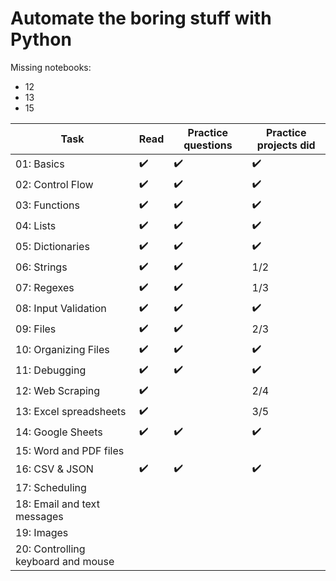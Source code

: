 # Automate the boring stuff with Python

Missing notebooks:
- 12
- 13
- 15

| Task           | Read | Practice questions   | Practice projects did|
|----------------|---------------|---------------|----------------|
| 01: Basics | :heavy_check_mark: | :heavy_check_mark: | :heavy_check_mark: |
| 02: Control Flow |:heavy_check_mark:  | :heavy_check_mark: |:heavy_check_mark: |
| 03: Functions | :heavy_check_mark:  | :heavy_check_mark: | :heavy_check_mark: | 
| 04: Lists | :heavy_check_mark:  | :heavy_check_mark: | :heavy_check_mark: |
| 05: Dictionaries | :heavy_check_mark:  | :heavy_check_mark: | :heavy_check_mark: |
| 06: Strings  | :heavy_check_mark:  | :heavy_check_mark: |  1/2 |
| 07: Regexes  | :heavy_check_mark:  | :heavy_check_mark: | 1/3 |
| 08: Input Validation  | :heavy_check_mark:  | :heavy_check_mark: | :heavy_check_mark: |
| 09: Files | :heavy_check_mark:  | :heavy_check_mark: | 2/3 |
| 10: Organizing Files  | :heavy_check_mark:  | :heavy_check_mark: | :heavy_check_mark: |
| 11: Debugging  | :heavy_check_mark:  | :heavy_check_mark: | :heavy_check_mark: |
| 12: Web Scraping | :heavy_check_mark:  |  | 2/4 |
| 13: Excel spreadsheets  | :heavy_check_mark:  |  |3/5 |
| 14: Google Sheets | :heavy_check_mark:  | :heavy_check_mark: | :heavy_check_mark: |
| 15: Word and PDF files |   | |  |
| 16: CSV & JSON | :heavy_check_mark:  | :heavy_check_mark: | :heavy_check_mark: |
| 17: Scheduling |  | |  |
| 18: Email and text messages |  |  |  |
| 19: Images |  |  |  |
| 20: Controlling keyboard and mouse |  |  |  |
